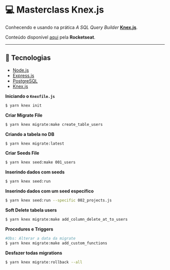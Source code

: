 # :computer: Masterclass Knex.js

Conhecendo e usando na prática _A SQL Query Builder_ [**Knex.js**][knex].

Conteúdo disponível [aqui][video-url] pela **Rocketseat**.

---

## :link: Tecnologias

- [Node.js][node]
- [Express.js][express]
- [PostgreSQL][postgre]
- [Knex.js][knex]

**Iniciando o `Knexfile.js`**

```bash
$ yarn knex init
```

**Criar Migrate File**

```bash
$ yarn knex migrate:make create_table_users
```

**Criando a tabela no DB**

```bash
$ yarn knex migrate:latest
```

**Criar Seeds File**

```bash
$ yarn knex seed:make 001_users
```

**Inserindo dados com seeds**

```bash
$ yarn knex seed:run
```

**Inserindo dados com um seed específico**

```bash
$ yarn knex seed:run --specific 002_projects.js
```

**Soft Delete tabela users**

```bash
$ yarn knex migrate:make add_column_delete_at_to_users
```

**Procedures e Triggers**

```bash
#Obs: Alterar a data da migrate
$ yarn knex migrate:make add_custom_functions
```

**Desfazer todas migrations**

```bash
$ yarn knex migrate:rollback --all
```

[knex]: http://knexjs.org/#Schema-references
[video-url]: https://www.youtube.com/watch?v=U7GjS3FuSkA&feature=youtu.be
[node]: https://nodejs.org/en/
[express]: https://www.npmjs.com/package/express
[postgre]: https://www.postgresql.org/
